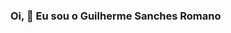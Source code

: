 ### Oi, :wave: Eu sou o Guilherme Sanches Romano

<!--
**Guilherme-Sanches-Romano/Guilherme-Sanches-Romano** is a ✨ _special_ ✨ repository because its `README.md` (this file) appears on your GitHub profile.

Here are some ideas to get you started:

-  :nerd_face: Sou um estudante na programção :nerd_face:
- :drooling_face:  Disposto a aprender cada vez mais sobre esse mundo :drooling_face:
- :brazil: Brasileiro :brazil:
- :smile: Aceito qualquer ajuda ou conselho :smile:
